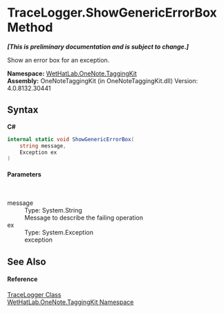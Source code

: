 # TraceLogger.ShowGenericErrorBox Method 
 _**\[This is preliminary documentation and is subject to change.\]**_

Show an error box for an exception.

**Namespace:**&nbsp;<a href="4e00c8ac-fc03-0e6d-d2fd-b2c7565a9aa0.md">WetHatLab.OneNote.TaggingKit</a><br />**Assembly:**&nbsp;OneNoteTaggingKit (in OneNoteTaggingKit.dll) Version: 4.0.8132.30441

## Syntax

**C#**<br />
``` C#
internal static void ShowGenericErrorBox(
	string message,
	Exception ex
)
```


#### Parameters
&nbsp;<dl><dt>message</dt><dd>Type: System.String<br />Message to describe the failing operation</dd><dt>ex</dt><dd>Type: System.Exception<br />exception</dd></dl>

## See Also


#### Reference
<a href="a58bd163-de69-89db-8a1f-17c4613506ce.md">TraceLogger Class</a><br /><a href="4e00c8ac-fc03-0e6d-d2fd-b2c7565a9aa0.md">WetHatLab.OneNote.TaggingKit Namespace</a><br />